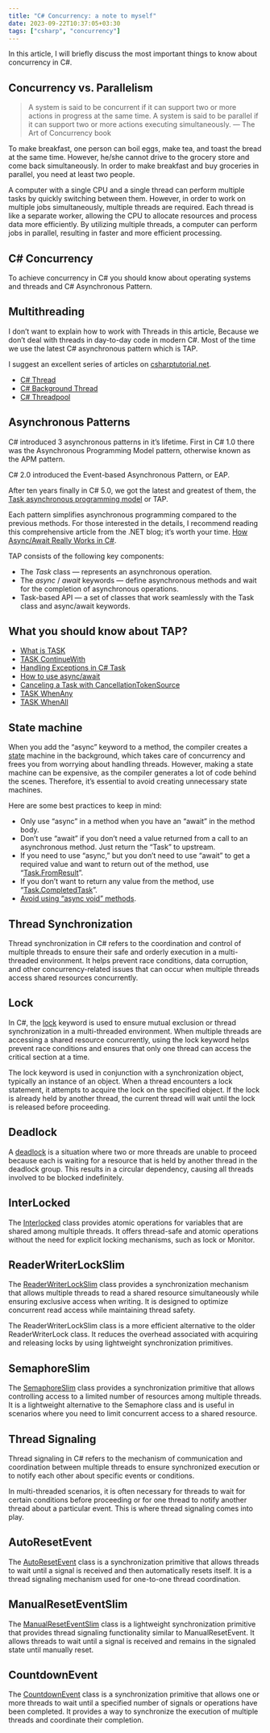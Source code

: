 ```yaml
---
title: "C# Concurrency: a note to myself"
date: 2023-09-22T10:37:05+03:30
tags: ["csharp", "concurrency"]
---
```


In this article, I will briefly discuss the most important things to know about concurrency in C#.

## Concurrency vs. Parallelism

> A system is said to be concurrent if it can support two or more actions in progress at the same time. A system is said to be parallel if it can support two or more actions executing simultaneously. — The Art of Concurrency book

To make breakfast, one person can boil eggs, make tea, and toast the bread at the same time. However, he/she cannot drive to the grocery store and come back simultaneously. In order to make breakfast and buy groceries in parallel, you need at least two people.

A computer with a single CPU and a single thread can perform multiple tasks by quickly switching between them. However, in order to work on multiple jobs simultaneously, multiple threads are required. Each thread is like a separate worker, allowing the CPU to allocate resources and process data more efficiently. By utilizing multiple threads, a computer can perform jobs in parallel, resulting in faster and more efficient processing.

## C# Concurrency

To achieve concurrency in C# you should know about operating systems and threads and C# Asynchronous Pattern.

## Multithreading

I don’t want to explain how to work with Threads in this article, Because we don’t deal with threads in day-to-day code in modern C#. Most of the time we use the latest C# asynchronous pattern which is TAP.

I suggest an excellent series of articles on [csharptutorial.net](https://www.csharptutorial.net/).

- [C# Thread](https://www.csharptutorial.net/csharp-concurrency/csharp-thread/)
- [C# Background Thread](https://www.csharptutorial.net/csharp-concurrency/csharp-background-thread/)
- [C# Threadpool](https://www.csharptutorial.net/csharp-concurrency/csharp-threadpool/)

## Asynchronous Patterns

C# introduced 3 asynchronous patterns in it’s lifetime. First in C# 1.0 there was the Asynchronous Programming Model pattern, otherwise known as the APM pattern.

C# 2.0 introduced the Event-based Asynchronous Pattern, or EAP.

After ten years finally in C# 5.0, we got the latest and greatest of them, the [Task asynchronous programming model](https://learn.microsoft.com/en-us/dotnet/csharp/asynchronous-programming/task-asynchronous-programming-model) or TAP.

Each pattern simplifies asynchronous programming compared to the previous methods. For those interested in the details, I recommend reading this comprehensive article from the .NET blog; it’s worth your time. [How Async/Await Really Works in C#](https://devblogs.microsoft.com/dotnet/how-async-await-really-works/).

TAP consists of the following key components:

- The _Task_ class — represents an asynchronous operation.
- The _async_ / _await_ keywords — define asynchronous methods and wait for the completion of asynchronous operations.
- Task-based API — a set of classes that work seamlessly with the Task class and async/await keywords.

## What you should know about TAP?

- [What is TASK](https://www.csharptutorial.net/csharp-concurrency/csharp-task/)
- [TASK ContinueWith](https://www.csharptutorial.net/csharp-concurrency/csharp-continuewith/)
- [Handling Exceptions in C# Task](https://www.csharptutorial.net/csharp-concurrency/csharp-task-handle-exception/)
- [How to use async/await](https://www.csharptutorial.net/csharp-concurrency/csharp-async-await/)
- [Canceling a Task with CancellationTokenSource](https://www.csharptutorial.net/csharp-concurrency/csharp-cancellationtokensource/)
- [TASK WhenAny](https://www.csharptutorial.net/csharp-concurrency/csharp-whenany/)
- [TASK WhenAll](https://www.csharptutorial.net/csharp-concurrency/csharp-whenall/)

## State machine

When you add the “async” keyword to a method, the compiler creates a [state](https://refactoring.guru/design-patterns/state) machine in the background, which takes care of concurrency and frees you from worrying about handling threads. However, making a state machine can be expensive, as the compiler generates a lot of code behind the scenes. Therefore, it’s essential to avoid creating unnecessary state machines.

Here are some best practices to keep in mind:

- Only use “async” in a method when you have an “await” in the method body.
- Don’t use “await” if you don’t need a value returned from a call to an asynchronous method. Just return the “Task” to upstream.
- If you need to use “async,” but you don’t need to use “await” to get a required value and want to return out of the method, use “[Task.FromResult](https://stackoverflow.com/questions/19568280/what-is-the-use-for-task-fromresulttresult-in-c-sharp)”.
- If you don’t want to return any value from the method, use “[Task.CompletedTask](https://stackoverflow.com/questions/30493036/what-is-the-point-of-net-4-6s-task-completedtask)”.
- [Avoid using “async void” methods](https://learn.microsoft.com/en-us/archive/msdn-magazine/2013/march/async-await-best-practices-in-asynchronous-programming#avoid-async-void).

## Thread Synchronization

Thread synchronization in C# refers to the coordination and control of multiple threads to ensure their safe and orderly execution in a multi-threaded environment. It helps prevent race conditions, data corruption, and other concurrency-related issues that can occur when multiple threads access shared resources concurrently.

## Lock

In C#, the [lock](https://www.csharptutorial.net/csharp-concurrency/csharp-lock/) keyword is used to ensure mutual exclusion or thread synchronization in a multi-threaded environment. When multiple threads are accessing a shared resource concurrently, using the lock keyword helps prevent race conditions and ensures that only one thread can access the critical section at a time.

The lock keyword is used in conjunction with a synchronization object, typically an instance of an object. When a thread encounters a lock statement, it attempts to acquire the lock on the specified object. If the lock is already held by another thread, the current thread will wait until the lock is released before proceeding.

## Deadlock

A [deadlock](https://www.csharptutorial.net/csharp-concurrency/csharp-continuewith/) is a situation where two or more threads are unable to proceed because each is waiting for a resource that is held by another thread in the deadlock group. This results in a circular dependency, causing all threads involved to be blocked indefinitely.

## InterLocked

The [Interlocked](https://www.csharptutorial.net/csharp-concurrency/c-interlocked/) class provides atomic operations for variables that are shared among multiple threads. It offers thread-safe and atomic operations without the need for explicit locking mechanisms, such as lock or Monitor.

## ReaderWriterLockSlim

The [ReaderWriterLockSlim](https://www.csharptutorial.net/csharp-concurrency/csharp-readerwriterlockslim/) class provides a synchronization mechanism that allows multiple threads to read a shared resource simultaneously while ensuring exclusive access when writing. It is designed to optimize concurrent read access while maintaining thread safety.

The ReaderWriterLockSlim class is a more efficient alternative to the older ReaderWriterLock class. It reduces the overhead associated with acquiring and releasing locks by using lightweight synchronization primitives.

## SemaphoreSlim

The [SemaphoreSlim](https://www.csharptutorial.net/csharp-concurrency/csharp-semaphoreslim/) class provides a synchronization primitive that allows controlling access to a limited number of resources among multiple threads. It is a lightweight alternative to the Semaphore class and is useful in scenarios where you need to limit concurrent access to a shared resource.

## Thread Signaling

Thread signaling in C# refers to the mechanism of communication and coordination between multiple threads to ensure synchronized execution or to notify each other about specific events or conditions.

In multi-threaded scenarios, it is often necessary for threads to wait for certain conditions before proceeding or for one thread to notify another thread about a particular event. This is where thread signaling comes into play.

## AutoResetEvent

The [AutoResetEvent](https://www.csharptutorial.net/csharp-concurrency/csharp-autoresetevent/) class is a synchronization primitive that allows threads to wait until a signal is received and then automatically resets itself. It is a thread signaling mechanism used for one-to-one thread coordination.

## ManualResetEventSlim

The [ManualResetEventSlim](https://www.csharptutorial.net/csharp-concurrency/csharp-manualreseteventslim/) class is a lightweight synchronization primitive that provides thread signaling functionality similar to ManualResetEvent. It allows threads to wait until a signal is received and remains in the signaled state until manually reset.

## CountdownEvent

The [CountdownEvent](https://www.csharptutorial.net/csharp-concurrency/csharp-countdownevent/) class is a synchronization primitive that allows one or more threads to wait until a specified number of signals or operations have been completed. It provides a way to synchronize the execution of multiple threads and coordinate their completion.
